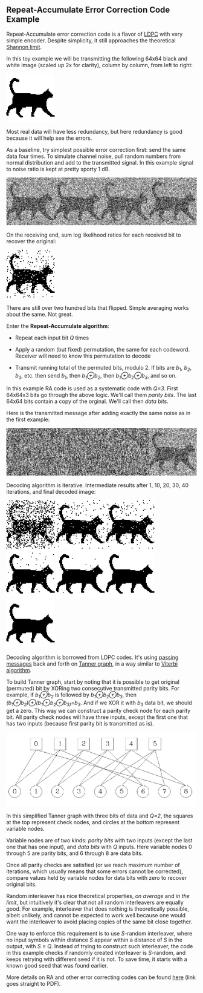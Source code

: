 ## Repeat-Accumulate Error Correction Code Example

Repeat-Accumulate error correction code is a flavor of [LDPC](https://en.wikipedia.org/wiki/Low-density_parity-check_code) with very simple encoder. Despite simplicity, it still approaches the theoretical [Shannon limit](https://en.wikipedia.org/wiki/Noisy-channel_coding_theorem).

In this toy example we will be transmitting the following 64x64 black and white image (scaled up 2x for clarity), column by column, from left to right:

![Original 64x64 bitmap, scaled up 2x for clarity](images/original.png)

Most real data will have less redundancy, but here redundancy is good because it will help see the errors.

As a baseline, try simplest possible error correction first: send the same data four times. To simulate channel noise, pull random numbers from normal distribution and add to the transmitted signal. In this example signal to noise ratio is kept at pretty sporty 1 dB.

![Repeated four times, with noise added](images/received_repeat.png)

On the receiving end, sum log likelihood ratios for each received bit to recover the original:

![Corrected by averaging four transmissions](images/corrected_repeat.png)

There are still over two hundred bits that flipped. Simple averaging works about the same. Not great.

Enter the **Repeat-Accumulate algorithm**:

* Repeat each input bit *Q* times

* Apply a random (but fixed) permutation, the same for each codeword. Receiver will need to know this permutation to decode

* Transmit running total of the permuted bits, modulo 2. If bits are *b<sub>1</sub>*, *b<sub>2</sub>*, *b<sub>3</sub>*, etc. then send *b<sub>1</sub>*, then *b<sub>1</sub>&oplus;b<sub>2</sub>*, then *b<sub>1</sub>&oplus;b<sub>2</sub>&oplus;b<sub>3</sub>*, and so on.

In this example RA code is used as a systematic code with *Q=3*. First 64x64x3 bits go through the above logic. We'll call them *parity bits*. The last 64x64 bits contain a copy of the orginal. We'll call then *data bits*.

Here is the transmitted message after adding exactly the same noise as in the first example:

![Systematic repeat-accumulate code, with noise added](images/received_ra.png)

Decoding algorithm is iterative. Intermediate results after 1, 10, 20, 30, 40 iterations, and final decoded image:

![RA decoder output after 1 iteration](images/corrected_ra_01.png) ![RA decoder output after 10 iterations](images/corrected_ra_10.png) ![RA decoder output after 10 iterations](images/corrected_ra_10.png) ![RA decoder output after 20 iterations](images/corrected_ra_20.png) ![RA decoder output after 30 iterations](images/corrected_ra_30.png) ![RA decoder output after 40 iterations](images/corrected_ra_40.png) ![RA decoder output after 61 iterations](images/corrected_ra.png)

Decoding algorithm is borrowed from LDPC codes. It's using [passing messages](https://en.wikipedia.org/wiki/Belief_propagation) back and forth on [Tanner graph](https://en.wikipedia.org/wiki/Tanner_graph), in a way similar to [Viterbi algorithm](https://en.wikipedia.org/wiki/Viterbi_algorithm).

To build Tanner graph, start by noting that it is possible to get original (permuted) bit by XORing two consecutive transmitted parity bits. For example, if *b<sub>1</sub>&oplus;b<sub>2</sub>* is followed by *b<sub>1</sub>&oplus;b<sub>2</sub>&oplus;b<sub>3</sub>*, then *(b<sub>1</sub>&oplus;b<sub>2</sub>)&oplus;(b<sub>1</sub>&oplus;b<sub>2</sub>&oplus;b<sub>3)</sub>=b<sub>3</sub>*. And if we XOR it with *b<sub>3</sub>* data bit, we should get a zero. This way we can construct a parity check node for each parity bit. All parity check nodes will have three inputs, except the first one that has two inputs (because first parity bit is transmitted as is).

![Tanner graph example](images/tanner_graph.png)

In this simplified Tanner graph with three bits of data and *Q=2*, the squares at the top represent check nodes, and circles at the bottom represent variable nodes.

Variable nodes are of two kinds: *parity bits* with two inputs (except the last one that has one input), and *data bits* with *Q* inputs. Here variable nodes 0 through 5 are parity bits, and 6 through 8 are data bits.

Once all parity checks are satisfied (or we reach maximum number of iterations, which usually means that some errors cannot be corrected), compare values held by variable nodes for data bits with zero to recover original bits.

Random interleaver has nice theoretical properties, *on average* and *in the limit*, but intuitively it's clear that not all random interleavers are equally good. For example, interleaver that does nothing is theoretically possible, albeit unlikely, and cannot be expected to work well because one would want the interleaver to avoid placing copies of the same bit close together.

One way to enforce this requirement is to use *S*-random interleaver, where no input symbols within distance *S* appear within a distance of *S* in the output, with *S = Q*. Instead of trying to construct such interleaver, the code in this example checks if randomly created interleaver is *S*-random, and keeps retrying with different seed if it is not. To save time, it starts with a known good seed that was found earlier.

More details on RA and other error correcting codes can be found [here](http://www.inference.org.uk/itprnn/book.pdf) (link goes straight to PDF).
